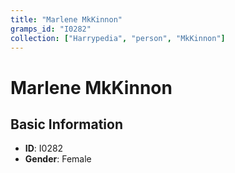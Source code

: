 ```yaml
---
title: "Marlene MkKinnon"
gramps_id: "I0282"
collection: ["Harrypedia", "person", "MkKinnon"]
---
```


# Marlene MkKinnon

## Basic Information

- **ID**: I0282
- **Gender**: Female

